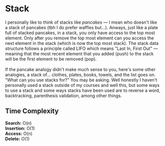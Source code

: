 # Stack

I personally like to think of stacks like _pancakes_ — I mean who doesn't like a stack of pancakes (tbh I do prefer waffles but...). Anways, just like a plate full of stacked pancakes, in a stack, you only have access to the top most element. Only after you remove the top most element can you access the next element in the stack (which is now the top most stack). The stack data structure follows a principle called LIFO which means "Last In, First Out" — meaning that the most recent element that you added (push) to the stack will be the first element to be removed (pop).<br /> <br />
If the pancake analogy didn't make much sense to you, here's some other analogies, a stack of... clothes, plates, books, towels, and the list goes on. "What can you use stacks for?" You may be asking. Well honestly I haven't personally used a stack outside of my courses and well this, but some ways to use a stack and some ways stacks have been used are to reverse a word, backtracking, parenthesis validation, among other things. 

## Time Complexity
**Search:** O(n) <br />
**Insertion:** O(1) <br />
**Access:** O(n) <br />
**Delete:** O(1) <br />

